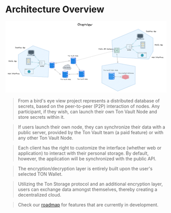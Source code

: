 # Architecture Overview

![Architecture](ton-vault.png)

> From a bird's eye view project represents a distributed database of secrets, based on the peer-to-peer (P2P) interaction of nodes. Any participant, if they wish, can launch their own Ton Vault Node and store secrets within it.

> If users launch their own node, they can synchronize their data with a public server, provided by the Ton Vault team (a paid feature) or with any other Ton Vault Node.

> Each client has the right to customize the interface (whether web or application) to interact with their personal storage. By default, however, the application will be synchronized with the public API.

> The encryption/decryption layer is entirely built upon the user's selected TON Wallet.

> Utilizing the Ton Storage protocol and an additional encryption layer, users can exchange data amongst themselves, thereby creating a decentralized cloud.

> Check our [roadmap](roadmap.md) for features that are currently in development.
